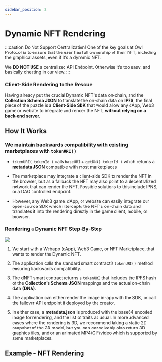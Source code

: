 ```yaml
---
sidebar_position: 2
---
```


# Dynamic NFT Rendering

:::caution Do Not Support Centralization!
One of the key goals at Owl Protocol is to ensure that the user has full ownership of their NFT, including the graphical
assets, even if it's a dynamic NFT.

We **DO NOT USE** a centralized API Endpoint. Otherwise it’s too easy, and basically cheating in our view.
:::

### Client-Side Rendering to the Rescue

Having already put the crucial Dynamic NFT's data on-chain, and the **Collection Schema JSON** to translate the on-chain
data on **IPFS**, the final piece of the puzzle is a **Client-Side SDK** that would allow any dApp, Web3 game or website
to integrate and render the NFT, **without relying on a back-end server.**

## How It Works

### We maintain backwards compatibility with existing marketplaces with `tokenURI()`

- `tokenURI( tokenId )` calls `baseURI` + `getDNA( tokenId )` which returns a **metadata JSON** compatible with most marketplaces

- The marketplace may integrate a client-side SDK to render the NFT in the browser, but as a fallback the NFT may also point
    to a decentralized network that can render the NFT. Possible solutions to this include IPNS, or a DAO controlled endpoint.

- However, any Web3 game, dApp, or website can easily integrate our open-source SDK which intercepts the NFT's on-chain
    data and translates it into the rendering directly in the game client, mobile, or browser.

### Rendering a Dynamic NFT Step-By-Step

<img src="/img/rendering-swimlanes.jpg"/>

1. We start with a Webapp (dApp), Web3 Game, or NFT Marketplace, that wants to render the Dynamic NFT.

2. The application calls the standard smart contract’s `tokenURI()` method ensuring backwards compatibility.

3. The dNFT smart contract returns a `tokenURI` that includes the IPFS hash of the **Collection's Schema JSON** mappings and the actual on-chain data **(DNA)**.

4. The application can either render the image in-app with the SDK, or call the failover API endpoint if deployed by the creator.

5. In either case, a **metadata.json** is produced with the base64 encoded image for rendering, and the list of traits as usual.
    In more advanced cases where the rendering is 3D, we recommend taking a static 2D snapshot of the 3D model, but you can
    conceivably also return 3D graphics files, and or an animated MP4/GIF/video which is supported by some marketplaces.

## Example - NFT Rendering
